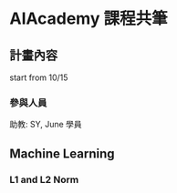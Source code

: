 AIAcademy 課程共筆
===

計畫內容
---
start from 10/15
### 參與人員
助教: SY, June
學員

Machine Learning
---
### L1 and L2 Norm